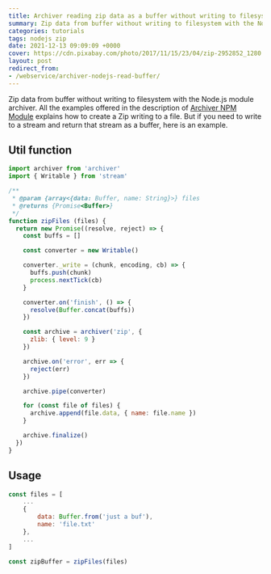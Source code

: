 ```yaml
---
title: Archiver reading zip data as a buffer without writing to filesystem
summary: Zip data from buffer without writing to filesystem with the Node.js and archiver module. Use a stream and return data as buffer.
categories: tutorials
tags: nodejs zip
date: 2021-12-13 09:09:09 +0000
cover: https://cdn.pixabay.com/photo/2017/11/15/23/04/zip-2952852_1280.png
layout: post
redirect_from:
- /webservice/archiver-nodejs-read-buffer/
---
```


Zip data from buffer without writing to filesystem with the Node.js module archiver. All the examples offered in the description of [Archiver NPM Module](https://www.npmjs.com/package/archiver) explains how to create a Zip writing to a file. But if you need to write to a stream and return that stream as a buffer, here is an example.

## Util function 

```js
import archiver from 'archiver'
import { Writable } from 'stream'

/**
 * @param {array<{data: Buffer, name: String}>} files
 * @returns {Promise<Buffer>}
 */
function zipFiles (files) {
  return new Promise((resolve, reject) => {
    const buffs = []

    const converter = new Writable()

    converter._write = (chunk, encoding, cb) => {
      buffs.push(chunk)
      process.nextTick(cb)
    }

    converter.on('finish', () => {
      resolve(Buffer.concat(buffs))
    })

    const archive = archiver('zip', {
      zlib: { level: 9 }
    })

    archive.on('error', err => {
      reject(err)
    })

    archive.pipe(converter)

    for (const file of files) {
      archive.append(file.data, { name: file.name })
    }

    archive.finalize()
  })
}
```

## Usage

```js
const files = [
    ...
    {
        data: Buffer.from('just a buf'),
        name: 'file.txt'
    },
    ...
]

const zipBuffer = zipFiles(files)
```